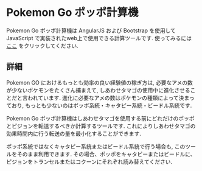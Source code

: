 # Pokemon Go ポッポ計算機
Pokemon Go ポッポ計算機は AngularJS および Bootstrap を使用して JavaScript で実装されたweb上で使用できる計算ツールです. 使ってみるには [ここ](http://pokemonwiki.com/calculate/pokemongo_pidgey/) をクリックしてください.

## 詳細
Pokemon GO におけるもっとも効率の良い経験値の稼ぎ方は, 必要なアメの数が少ないポケモンをたくさん捕まえて, しあわせタマゴの使用中に進化させることだと言われています. 進化に必要なアメの数はポケモンの種類によって決まっており, もっとも少ないのはポッポ系統・キャタピー系統・ビードル系統です.

Pokemon Go ポッポ計算機はしあわせタマゴを使用する前にどれだけのポッポとピジョンを転送するべきか計算するツールです. これによりしあわせタマゴの効果時間内に行う転送の量を最小化することができます.

ポッポ系統ではなくキャタピー系統またはビードル系統で行う場合も, このツールをそのまま利用できます. その場合、ポッポをキャタピーまたはビードルに、ピジョンをトランセルまたはコクーンにそれぞれ読み替えてください.

